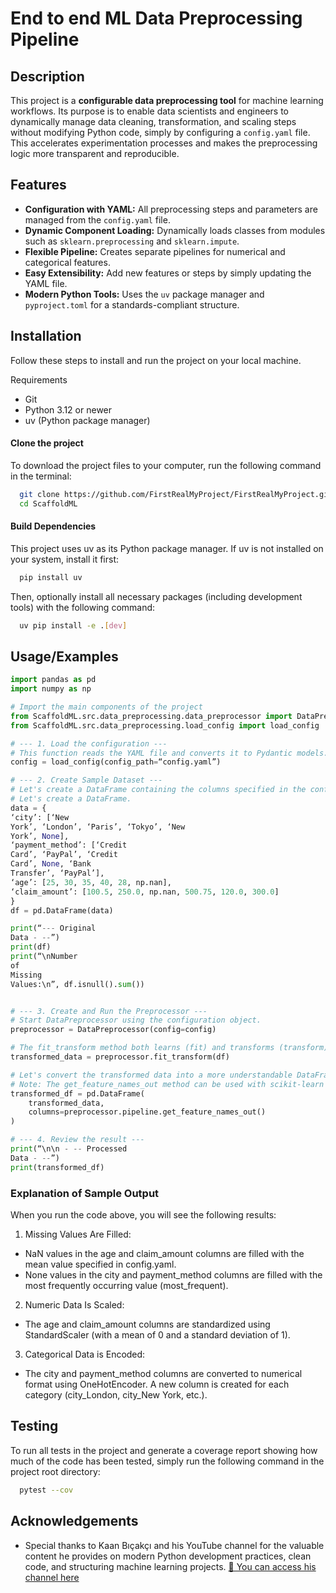 
# End to end ML Data Preprocessing Pipeline



## Description

This project is a **configurable data preprocessing tool** for machine learning workflows. Its purpose is to enable data scientists and engineers to dynamically manage data cleaning, transformation, and scaling steps without modifying Python code, simply by configuring a `config.yaml` file. This accelerates experimentation processes and makes the preprocessing logic more transparent and reproducible.

## Features


- **Configuration with YAML:** All preprocessing steps and parameters are managed from the `config.yaml` file.
- **Dynamic Component Loading:** Dynamically loads classes from modules such as `sklearn.preprocessing` and `sklearn.impute`.
- **Flexible Pipeline:** Creates separate pipelines for numerical and categorical features.
- **Easy Extensibility:** Add new features or steps by simply updating the YAML file.
- **Modern Python Tools:** Uses the `uv` package manager and `pyproject.toml` for a standards-compliant structure.


## Installation

Follow these steps to install and run the project on your local machine.

Requirements
- Git
- Python 3.12 or newer
- uv (Python package manager)

#### Clone the project
To download the project files to your computer, run the following command in the terminal:
```bash
  git clone https://github.com/FirstRealMyProject/FirstRealMyProject.git
  cd ScaffoldML
```
#### Build Dependencies
This project uses uv as its Python package manager. If uv is not installed on your system, install it first:
```bash
  pip install uv
```
Then, optionally install all necessary packages (including development tools) with the following command:
```bash
  uv pip install -e .[dev]
```
## Usage/Examples

```python
import pandas as pd
import numpy as np

# Import the main components of the project
from ScaffoldML.src.data_preprocessing.data_preprocessor import DataPreprocessor
from ScaffoldML.src.data_preprocessing.load_config import load_config

# --- 1. Load the configuration ---
# This function reads the YAML file and converts it to Pydantic models.
config = load_config(config_path=“config.yaml”)

# --- 2. Create Sample Dataset ---
# Let's create a DataFrame containing the columns specified in the configuration file and some missing values.
# Let's create a DataFrame.
data = {
‘city’: [‘New
York’, ‘London’, ‘Paris’, ‘Tokyo’, ‘New
York’, None],
‘payment_method’: [‘Credit
Card’, ‘PayPal’, ‘Credit
Card’, None, ‘Bank
Transfer’, ‘PayPal’],
‘age’: [25, 30, 35, 40, 28, np.nan],
‘claim_amount’: [100.5, 250.0, np.nan, 500.75, 120.0, 300.0]
}
df = pd.DataFrame(data)

print(“--- Original
Data - --”)
print(df)
print(“\nNumber
of
Missing
Values:\n”, df.isnull().sum())


# --- 3. Create and Run the Preprocessor ---
# Start DataPreprocessor using the configuration object.
preprocessor = DataPreprocessor(config=config)

# The fit_transform method both learns (fit) and transforms (transform) the data.
transformed_data = preprocessor.fit_transform(df)

# Let's convert the transformed data into a more understandable DataFrame
# Note: The get_feature_names_out method can be used with scikit-learn 1.0+.
transformed_df = pd.DataFrame(
    transformed_data,
    columns=preprocessor.pipeline.get_feature_names_out()
)

# --- 4. Review the result ---
print(“\n\n - -- Processed
Data - --”)
print(transformed_df)
```
### Explanation of Sample Output

When you run the code above, you will see the following results:
1. Missing Values Are Filled:
- NaN values in the age and claim_amount columns are filled with the mean value specified in config.yaml.
- None values in the city and payment_method columns are filled with the most frequently occurring value (most_frequent).
2. Numeric Data Is Scaled:
- The age and claim_amount columns are standardized using StandardScaler (with a mean of 0 and a standard deviation of 1).
3. Categorical Data is Encoded:
- The city and payment_method columns are converted to numerical format using OneHotEncoder. A new column is created for each category (city_London, city_New York, etc.).
## Testing

To run all tests in the project and generate a coverage report showing how much of the code has been tested, simply run the following command in the project root directory:

```bash
  pytest --cov
```
## Acknowledgements

- Special thanks to Kaan Bıçakçı and his YouTube channel for the valuable content he provides on modern Python development practices, clean code, and structuring machine learning projects.
[🔗 You can access his channel here](https://awesomeopensource.com/project/elangosundar/awesome-README-templates)


